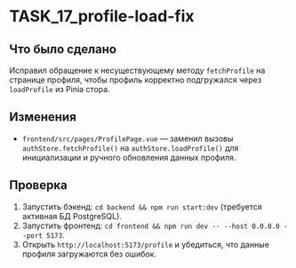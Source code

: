# TASK_17_profile-load-fix

## Что было сделано
Исправил обращение к несуществующему методу `fetchProfile` на странице профиля, чтобы профиль корректно подгружался через `loadProfile` из Pinia стора.

## Изменения
- `frontend/src/pages/ProfilePage.vue` — заменил вызовы `authStore.fetchProfile()` на `authStore.loadProfile()` для инициализации и ручного обновления данных профиля.

## Проверка
1. Запустить бэкенд: `cd backend && npm run start:dev` (требуется активная БД PostgreSQL).
2. Запустить фронтенд: `cd frontend && npm run dev -- --host 0.0.0.0 --port 5173`.
3. Открыть `http://localhost:5173/profile` и убедиться, что данные профиля загружаются без ошибок.
